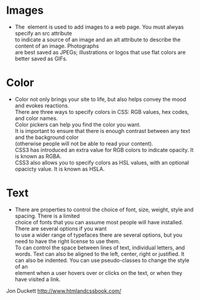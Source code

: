 # Images  
- The <img> element is used to add images to a web page. You must alwyas specify an src attribute  
to indicate a source of an image and an alt attribute to describe the content of an image. Photographs  
are best saved as JPEGs; illustrations or logos that use flat colors are better saved as GIFs.

# Color  
 - Color not only brings your site to life, but also helps convey the mood and evokes reactions.  
 There are three ways to specify colors in CSS: RGB values, hex codes, and color names.  
 Color pickers can help you find the color you want.  
 It is important to ensure that there is enough contrast between any text and the background color  
 (otherwise people will not be able to read your content).  
 CSS3 has introduced an extra value for RGB colors to indicate opacity. It is known as RGBA.  
 CSS3 also allows you to specify colors as HSL values, with an optional opacicty value. It is known as HSLA.
 
 
 # Text  
 - There are properties to control the choice of font, size, weight, style and spacing. There is a limited  
 choice of fonts that you can assume most people will have installed. There are several options if you want  
 to use a wider range of typefaces there are several options, but you need to have the right license to use them.  
 To can control the space between lines of text, individual letters, and words. Text can also be aligned  to the 
 left, center, right or justified. It can also be indented. You can use pseudo-classes to change the style of an  
 element when a user hovers over or clicks on the text, or when they have visited a link.  
 
Jon Duckett http://www.htmlandcssbook.com/
